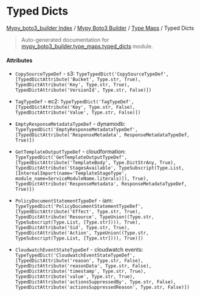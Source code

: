 # Typed Dicts

[Mypy_boto3_builder Index](../../README.md#mypy_boto3_builder-index) /
[Mypy Boto3 Builder](../index.md#mypy-boto3-builder) /
[Type Maps](./index.md#type-maps) /
Typed Dicts

> Auto-generated documentation for [mypy_boto3_builder.type_maps.typed_dicts](https://github.com/youtype/mypy_boto3_builder/blob/main/mypy_boto3_builder/type_maps/typed_dicts.py) module.

#### Attributes

- `CopySourceTypeDef` - s3: `TypeTypedDict('CopySourceTypeDef', [TypedDictAttribute('Bucket', Type.str, True), TypedDictAttribute('Key', Type.str, True), TypedDictAttribute('VersionId', Type.str, False)])`

- `TagTypeDef` - ec2: `TypeTypedDict('TagTypeDef', [TypedDictAttribute('Key', Type.str, False), TypedDictAttribute('Value', Type.str, False)])`

- `EmptyResponseMetadataTypeDef` - dynamodb: `TypeTypedDict('EmptyResponseMetadataTypeDef', [TypedDictAttribute('ResponseMetadata', ResponseMetadataTypeDef, True)])`

- `GetTemplateOutputTypeDef` - cloudformation: `TypeTypedDict('GetTemplateOutputTypeDef', [TypedDictAttribute('TemplateBody', Type.DictStrAny, True), TypedDictAttribute('StagesAvailable', TypeSubscript(Type.List, [InternalImport(name='TemplateStageType', module_name=ServiceModuleName.literals)]), True), TypedDictAttribute('ResponseMetadata', ResponseMetadataTypeDef, True)])`

- `PolicyDocumentStatementTypeDef` - iam: `TypeTypedDict('PolicyDocumentStatementTypeDef', [TypedDictAttribute('Effect', Type.str, True), TypedDictAttribute('Resource', TypeUnion((Type.str, TypeSubscript(Type.List, [Type.str]))), True), TypedDictAttribute('Sid', Type.str, True), TypedDictAttribute('Action', TypeUnion((Type.str, TypeSubscript(Type.List, [Type.str]))), True)])`

- `CloudwatchEventStateTypeDef` - cloudwatch events: `TypeTypedDict('CloudwatchEventStateTypeDef', [TypedDictAttribute('reason', Type.str, False), TypedDictAttribute('reasonData', Type.str, False), TypedDictAttribute('timestamp', Type.str, True), TypedDictAttribute('value', Type.str, True), TypedDictAttribute('actionsSuppressedBy', Type.str, False), TypedDictAttribute('actionsSuppressedReason', Type.str, False)])`
